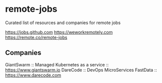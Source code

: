 # remote-jobs
Curated list of resources and companies for remote jobs

https://jobs.github.com
https://weworkremotely.com
https://remote.co/remote-jobs


## Companies

GiantSwarm :: Managed Kubernetes as a service :: https://www.giantswarm.io
DareCode :: DevOps MicroServices FastData :: https://www.darecode.com

